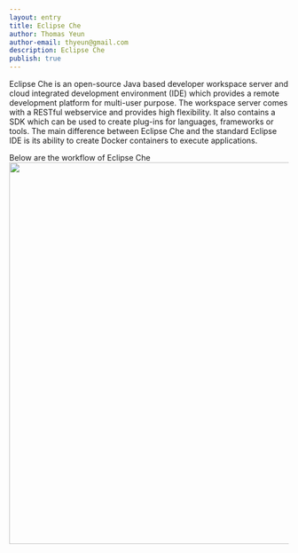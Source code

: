 ```yaml
---
layout: entry
title: Eclipse Che
author: Thomas Yeun
author-email: thyeun@gmail.com
description: Eclipse Che 
publish: true
---
```



Eclipse Che is an open-source Java based developer workspace server and cloud integrated development environment (IDE) which provides a remote development platform for multi-user purpose. 
The workspace server comes with a RESTful webservice and provides high flexibility. It also contains a SDK which can be used to create plug-ins for languages, frameworks or tools. 
The main difference between Eclipse Che and the standard Eclipse IDE is its ability to create Docker containers to execute applications.

Below are the workflow of Eclipse Che
<img src="/images/2016-07-11/Eclipse_Che_-_Workflow.png" style="margin: 0 auto; width: 688px;" />
